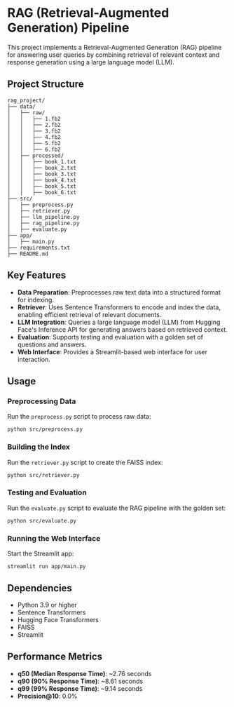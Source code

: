 
# RAG (Retrieval-Augmented Generation) Pipeline

This project implements a Retrieval-Augmented Generation (RAG) pipeline for answering user queries by combining retrieval of relevant context and response generation using a large language model (LLM).

## Project Structure

```
rag_project/
├── data/
│   ├── raw/
│   │   ├── 1.fb2
│   │   ├── 2.fb2
│   │   ├── 3.fb2
│   │   ├── 4.fb2
│   │   ├── 5.fb2
│   │   ├── 6.fb2
│   ├── processed/
│   │   ├── book_1.txt
│   │   ├── book_2.txt
│   │   ├── book_3.txt
│   │   ├── book_4.txt
│   │   ├── book_5.txt
│   │   ├── book_6.txt
├── src/
│   ├── preprocess.py
│   ├── retriever.py
│   ├── llm_pipeline.py
│   ├── rag_pipeline.py
│   ├── evaluate.py
├── app/
│   ├── main.py
├── requirements.txt
├── README.md
```

## Key Features

- **Data Preparation**: Preprocesses raw text data into a structured format for indexing.
- **Retriever**: Uses Sentence Transformers to encode and index the data, enabling efficient retrieval of relevant documents.
- **LLM Integration**: Queries a large language model (LLM) from Hugging Face's Inference API for generating answers based on retrieved context.
- **Evaluation**: Supports testing and evaluation with a golden set of questions and answers.
- **Web Interface**: Provides a Streamlit-based web interface for user interaction.


## Usage

### Preprocessing Data
Run the `preprocess.py` script to process raw data:
```
python src/preprocess.py
```

### Building the Index
Run the `retriever.py` script to create the FAISS index:
```
python src/retriever.py
```

### Testing and Evaluation
Run the `evaluate.py` script to evaluate the RAG pipeline with the golden set:
```
python src/evaluate.py
```

### Running the Web Interface
Start the Streamlit app:
```
streamlit run app/main.py
```

## Dependencies

- Python 3.9 or higher
- Sentence Transformers
- Hugging Face Transformers
- FAISS
- Streamlit

## Performance Metrics

- **q50 (Median Response Time)**: ~2.76 seconds
- **q90 (90% Response Time)**: ~8.61 seconds
- **q99 (99% Response Time)**: ~9.14 seconds
- **Precision@10**: 0.0% 
